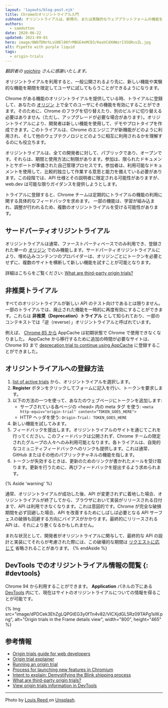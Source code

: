 ```yaml
---
layout: 'layouts/blog-post.njk'
title: Chromeのオリジントライアル入門
subhead: オリジントライアルは、新規の、または実験的なウェブプラットフォームの機能をテストするための方法です。また、その機能が全てのユーザ向けに利用可能になる前に、その機能の使いやすさ、実用性、そして有効性についてウェブ標準コミュニティにフィードバックする方法でもあります。
authors:
  - samdutton
date: 2020-06-22
updated: 2021-09-01
hero: image/8WbTDNrhLsU0El80frMBGE4eMCD3/KeaVCdXHWzrI35QRvsZL.jpg
alt: Pipette with purple liquid
tags:
  - origin-trials
---
```


*翻訳者の [yoichiro](https://github.com/yoichiro) さんに感謝いたします。*

<!-- Origin trials give you access to a new or experimental feature, to build
functionality your users can try out for a limited time before the feature
is made available to everyone. -->
オリジントライアルを利用すると、一般公開されるより先に、新しい機能や実験的な機能を期間を限定してユーザに試してもらうことができるようになります。

<!-- When Chrome offers an origin trial for a feature, you can register for the trial to enable
the feature for all users on your [origin](https://web.dev/same-site-same-origin/#origin),
without requiring them to toggle any flags or switch to an alternative build
of Chrome (though they may need to upgrade). Origin trials enable developers
to build demos and prototypes using new features. The trials also help Chrome engineers
understand how new features are used, and how they may interact with other web technologies. -->
Chrome がある機能のオリジントライアルを提供している時、トライアルに登録して、あなたの [オリジン](https://web.dev/same-site-same-origin/#origin) 上で全てのユーザにその機能を有効にすることができます。そのために、Chrome のフラグを切り替えたり、別のビルドに切り替える必要はありません（ただし、アップグレードが必要な場合があります）。オリジントライアルにより、開発者は新しい機能を使用して、デモやプロトタイプを作成できます。このトライアルは、Chrome のエンジニアが新機能がどのように利用され、そして他のウェブテクノロジとどのように相互に利用されるかを理解するのにも役立ちます。

<!-- Origin trials are public and open to all developers. They are limited in duration and
usage. Participation is a self-managed process with limited documentation and support.
Participants should be willing and able to work relatively independently using the
documentation available, which, at this stage, will likely be limited to API
specifications and explainers, though web.dev tries to provide guidance whenever
possible. -->
オリジントライアルは、全ての開発者に対して、パブリックであり、オープンです。それらは、期間と使用方法に制限があります。参加は、限られたドキュメントとサポートが準備された自己管理プロセスです。参加者は、利用可能なドキュメントを使用して、比較的独立して作業する意思と能力を備えている必要があります。この段階では、API 仕様とその説明者に限定される可能性がありますが、web.dev は可能な限りガイダンスを提供しようとします。

<!-- If you register for a trial, the Chrome team will periodically ask you for specific
feedback on your use of the trial feature. Some features may undergo multiple origin
trials, as learnings are incorporated and adjustments are made. -->
トライアルに登録すると、Chrome チームは定期的にトライアルの機能の利用に関する具体的なフィードバックを求めます。 一部の機能は、学習が組み込まれ、調整が行われるため、複数のオリジントライアルを受ける可能性があります。


<!-- ## Third-party origin trials -->
## サードパーティオリジントライアル

<!-- Origin trials are usually only available on a first-party basis: they only work for a single
registered [origin](https://web.dev/same-site-same-origin/#origin). Third-party origin trials make
it possible for providers of embedded content to try a new feature across multiple sites
without requiring a token for every origin. -->
オリジントライアルは通常、ファーストパーティベースでのみ利用でき、登録された単一の [オリジン](https://web.dev/same-site-same-origin/#origin) でのみ機能します。サードパーティオリジントライアルにより、埋め込みコンテンツのプロバイダーは、オリジンごとにトークンを必要とせずに、複数のサイトを横断して新しい機能を試すことが可能となります。

詳細はこちらをご覧ください: [What are third-party origin trials?](/blog/third-party-origin-trials/)


<!-- ## Deprecation trials -->
## 非推奨トライアル

<!-- Not all origin trials are for testing new APIs. Some trials enable a deprecated feature to be
temporarily re-enabled. These are known as **deprecation trials**, and in some contexts have been
referred to as "reverse" origin trials. -->
すべてのオリジントライアルが新しい API のテスト向けであるとは限りません。一部のトライアルでは、廃止された機能を一時的に再度有効にすることができます。これらは **非推奨（Deprecation）トライアル** として知られており、一部のコンテキストでは「逆（reverse）」オリジントライアルと呼ばれています。

<!-- For example, [from Chrome 85](https://web.dev/appcache-removal/#origin-trial) AppCache is no longer
available in Chrome by default. Sites needing extra time to migrate off AppCache could register for
the [deprecation trial to continue using AppCache](https://developer.chrome.com/origintrials/#/view_trial/1776670052997660673) until Chrome 93. -->
例えば、 [Chrome 85 から](https://web.dev/appcache-removal/#origin-trial) AppCache は初期状態で Chrome で使用できなくなりました。 AppCache から移行するために追加の時間が必要なサイトは、Chrome 93 まで [deprecation trial to continue using AppCache](https://developer.chrome.com/origintrials/#/view_trial/1776670052997660673) に登録することができました。


<!-- ## How to register for an origin trial -->
## オリジントライアルへの登録方法

<!--
1. Choose an origin trial from the [list of active trials](https://developers.chrome.com/origintrials/#/trials/active).
1. Request a token by clicking the **Register** button and filling out the form.
. Add the token to your web pages,
   using one of the following methods:
   -  As a meta tag in the &lt;head&gt; of each page served:
      `<meta http-equiv="origin-trial" content="TOKEN_GOES_HERE">`
   -  As an HTTP header:
      `Origin-Trial: TOKEN_GOES_HERE`
1. Try out the new feature.
1. Submit feedback. Do this through the origin trial site. This feedback is
   not public and is available only to a limited group of people on the Chrome
   team. Each trial also provides a link for spontaneous community feedback.
   This typically points to the feature on GitHub or some other public
   channel.
1. When your token expires, you will get an email with a renewal link.
   To do so, you are again asked to submit feedback.
-->
1. [list of active trials](https://developers.chrome.com/origintrials/#/trials/active) から、オリジントライアルを選択します。
1. **Register** ボタンをクリックしてフォームに記入を行い、トークンを要求します。
1. 以下の方法の一つを使って、あなたのウェブページにトークンを追加します:
   -  サーブされている各ページの &lt;head&gt; 内の meta タグ を使う:
      `<meta http-equiv="origin-trial" content="TOKEN_GOES_HERE">`
   -  HTTP ヘッダを使う:
      `Origin-Trial: TOKEN_GOES_HERE`
1. 新しい機能を試してみます。
1. フィードバックを提出します。オリジントライアルのサイトを通じてこれを行ってください。このフィードバックは公開されず、Chrome チームの限定されたグループの人々へのみ利用可能となります。各トライアルは、自発的なコミュニティフィードバックへのリンクも提供します。これは通常、GitHub またはその他のパブリックチャネルの機能を指します。
1. トークンが失効するときは、更新のためのリンクが書かれたメールを受け取ります。更新を行うために、再びフィードバックを提出するよう求められます。

{% Aside 'warning' %}
<!-- Usually if an API lands unchanged after a successful origin trial, there is a short period between the
end of the origin trial and the date the implementation ships in the browser when the API will not
be available. This is by design. If Chrome were to avoid the mandatory total-breakage period, that would
bias toward also avoiding breakages in the API surface, which are often needed to improve the API.
The final shipping API might be worse for it. -->
通常、オリジントライアルが成功した後、API が変更されずに着地した場合、オリジントライアルが終了してから、ブラウザにおいて実装がリリースされる日付まで、API は利用できなくなります。これは意図的です。Chrome が完全な破損期間を必ず回避した場合、API を改善するためにしばしば必要となる API サーフェスの破損も回避する方向にバイアスがかかります。最終的にリリースされる API は、それにより悪くなるかもしれません。

<!-- In rare circumstances, if there was clear evidence that developers engaged with the origin trial and that their
concerns were taken into account in the final API design and implementation,
this breakage period may be skipped
[upon request](https://sites.google.com/a/chromium.org/dev/blink/launching-features#sites-canvas-main-content:~:text=If%20you%20wish%20to%20skip%20the,Ship%20imply%20approval%20of%20the%20request.). -->
まれな状況として、開発者がオリジントライアルに関与して、最終的な API の設計と実装にてそれらが考慮された際には、この破壊的な期間は [リクエストに応じて](https://sites.google.com/a/chromium.org/dev/blink/launching-features#sites-canvas-main-content:~:text=If%20you%20wish%20to%20skip%20the,Ship%20imply%20approval%20of%20the%20request.) 省略されることがあります。
{% endAside %}

<!-- ## View origin trials information in DevTools {: #devtools} -->
## DevTools でのオリジントライアル情報の閲覧 {: #devtools}

<!-- Available from Chrome 94. You can now get information about a site's origin trials in [DevTools](/docs/devtools/) under the **Application** panel. -->
Chrome 94 から利用することができます。 **Application** パネルの下にある [DevTools](/docs/devtools/) 内にて、現在はサイトのオリジントライアルについての情報を得ることが可能です。

{% Img src="image/dPDCek3EhZgLQPGtEG3y0fTn4v82/VICXjdGL5Rz09TAPg1sW.png", alt="Origin trials in the Frame details view", width="800", height="465" %}


<!-- ## Find out more -->
## 参考情報

-  [Origin trials guide for web developers](https://github.com/GoogleChrome/OriginTrials/blob/gh-pages/developer-guide.md)
-  [Origin trial explainer](https://github.com/GoogleChrome/OriginTrials/blob/gh-pages/explainer.md)
-  [Running an origin trial](https://www.chromium.org/blink/origin-trials/running-an-origin-trial)
-  [Process for launching new features in Chromium](https://www.chromium.org/blink/launching-features)
-  [Intent to explain: Demystifying the Blink shipping process](https://www.youtube.com/watch?time_continue=291&v=y3EZx_b-7tk)
-  [What are third-party origin trials?](/blog/third-party-origin-trials/)
-  [View origin trials information in DevTools](/blog/new-in-devtools-94/#origin-trials)
---

Photo by [Louis Reed
](https://unsplash.com/@_louisreed) on [Unsplash](https://unsplash.com/photos/pwcKF7L4-no).
